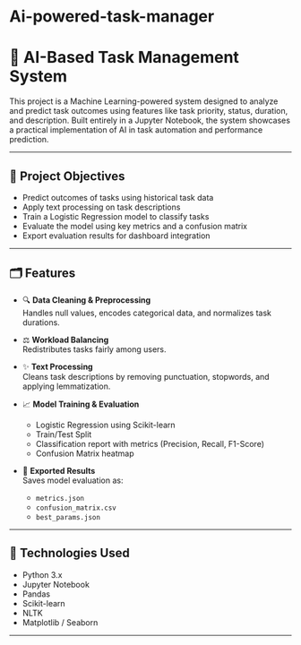 # Ai-powered-task-manager
# 🧠 AI-Based Task Management System

This project is a Machine Learning-powered system designed to analyze and predict task outcomes using features like task priority, status, duration, and description. Built entirely in a Jupyter Notebook, the system showcases a practical implementation of AI in task automation and performance prediction.

---

## 📌 Project Objectives

- Predict outcomes of tasks using historical task data
- Apply text processing on task descriptions
- Train a Logistic Regression model to classify tasks
- Evaluate the model using key metrics and a confusion matrix
- Export evaluation results for dashboard integration

---

## 🗂️ Features

- 🔍 **Data Cleaning & Preprocessing**  
  Handles null values, encodes categorical data, and normalizes task durations.

- ⚖️ **Workload Balancing**  
  Redistributes tasks fairly among users.

- ✨ **Text Processing**  
  Cleans task descriptions by removing punctuation, stopwords, and applying lemmatization.

- 📈 **Model Training & Evaluation**  
  - Logistic Regression using Scikit-learn  
  - Train/Test Split  
  - Classification report with metrics (Precision, Recall, F1-Score)  
  - Confusion Matrix heatmap  

- 💾 **Exported Results**  
  Saves model evaluation as:
  - `metrics.json`
  - `confusion_matrix.csv`
  - `best_params.json`

---

## 🧰 Technologies Used

- Python 3.x  
- Jupyter Notebook  
- Pandas  
- Scikit-learn  
- NLTK  
- Matplotlib / Seaborn

---


